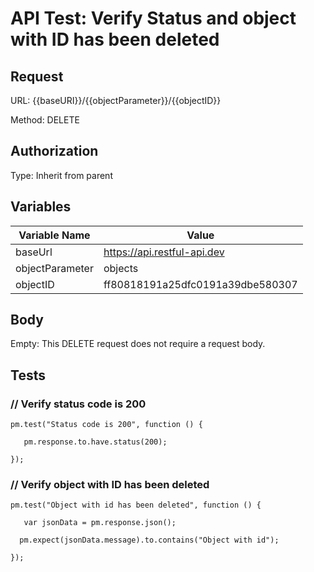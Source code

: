 # API Test: Verify Status and object with ID has been deleted

## Request

URL: {{baseURI}}/{{objectParameter}}/{{objectID}}

Method: DELETE

## Authorization

Type: Inherit from parent


## Variables

|Variable Name  |	Value                               |
|---------------|---------------------------------------|
|baseUrl	    |https://api.restful-api.dev            |
|objectParameter|objects                                |
|objectID       |ff80818191a25dfc0191a39dbe580307       |

## Body

Empty: This DELETE request does not require a request body.


## Tests
### // Verify status code is 200

`pm.test("Status code is 200", function () {`

 `   pm.response.to.have.status(200);`

`});`

### // Verify object with ID has been deleted

`pm.test("Object with id has been deleted", function () {`

 `   var jsonData = pm.response.json();`

  `  pm.expect(jsonData.message).to.contains("Object with id");`

`});`

